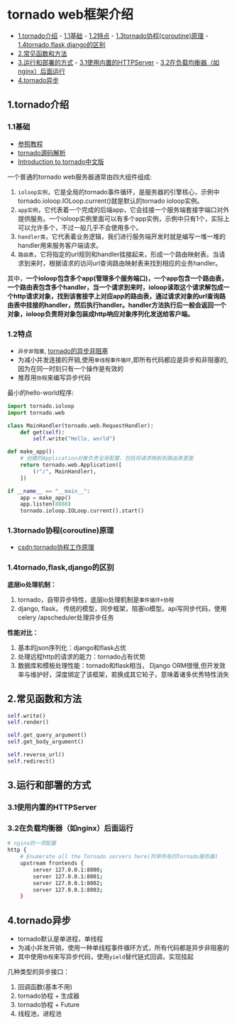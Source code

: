 # tornado web框架介绍

<!-- vim-markdown-toc Marked -->

* [1.tornado介绍](#1.tornado介绍)
        - [1.1基础](#1.1基础)
        - [1.2特点](#1.2特点)
        - [1.3tornado协程(coroutine)原理](#1.3tornado协程(coroutine)原理)
        - [1.4tornado,flask,django的区别](#1.4tornado,flask,django的区别)
* [2.常见函数和方法](#2.常见函数和方法)
* [3.运行和部署的方式](#3.运行和部署的方式)
        - [3.1使用内置的HTTPServer](#3.1使用内置的httpserver)
        - [3.2在负载均衡器（如nginx）后面运行](#3.2在负载均衡器（如nginx）后面运行)
* [4.tornado异步](#4.tornado异步)

<!-- vim-markdown-toc -->

## 1.tornado介绍

### 1.1基础

- [参照教程](https://www.tornadoweb.org/en/stable/guide/structure.html)
- [tornado源码解析](http://www.nowamagic.net/academy/detail/13321002)
- [Introduction to tornado中文版](http://demo.pythoner.com/itt2zh/index.html)

一个普通的tornado web服务器通常由四大组件组成:

1. `ioloop实例`，它是全局的tornado事件循环，是服务器的引擎核心，示例中tornado.ioloop.IOLoop.current()就是默认的tornado ioloop实例。
2. `app实例`，它代表着一个完成的后端app，它会挂接一个服务端套接字端口对外提供服务。一个ioloop实例里面可以有多个app实例，示例中只有1个，实际上可以允许多个，不过一般几乎不会使用多个。
3. `handler类`，它代表着业务逻辑，我们进行服务端开发时就是编写一堆一堆的handler用来服务客户端请求。
4. `路由表`，它将指定的url规则和handler挂接起来，形成一个路由映射表。当请求到来时，根据请求的访问url查询路由映射表来找到相应的业务handler。

其中，**一个ioloop包含多个app(管理多个服务端口)，一个app包含一个路由表，一个路由表包含多个handler，当一个请求到来时，ioloop读取这个请求解包成一个http请求对象，找到该套接字上对应app的路由表，通过请求对象的url查询路由表中挂接的handler，然后执行handler。handler方法执行后一般会返回一个对象，ioloop负责将对象包装成http响应对象序列化发送给客户端。**

### 1.2特点

- `异步非阻塞`, [tornado的异步非阻塞](https://www.cnblogs.com/becker/p/9335136.html)
- 为减小并发连接的开销,使用`单线程事件循环`,即所有代码都应是异步和非阻塞的,因为在同一时刻只有一个操作是有效的
- 推荐用`协程`来编写异步代码

最小的hello-world程序:

```python
import tornado.ioloop
import tornado.web

class MainHandler(tornado.web.RequestHandler):
    def get(self):
        self.write("Hello, world")

def make_app():
    # 创建的Application对象负责全局配置，包括将请求映射到路由表里面
    return tornado.web.Application([
        (r"/", MainHandler),
    ])

if __name__ == "__main__":
    app = make_app()
    app.listen(8888)
    tornado.ioloop.IOLoop.current().start()
```

### 1.3tornado协程(coroutine)原理

- [csdn:tornado协程工作原理](https://blog.csdn.net/wyx819/article/details/45420017)

### 1.4tornado,flask,django的区别

**底层io处理机制：**

1. tornado，自带异步特性，底层io处理机制是`事件循环+协程`
2. django, flask， 传统的模型，同步框架，阻塞io模型。api写同步代码，使用celery /apscheduler处理异步任务

**性能对比：**

1. 基本的json序列化：django和flask占优
2. 处理远程http的请求的能力：tornado占有优势
3. 数据库和模板处理性能：tornado和flask相当， Django ORM很慢,但开发效率与维护好，深度绑定了该框架，若换成其它轮子，意味着诸多优秀特性消失


## 2.常见函数和方法

```python
self.write()
self.render()

self.get_query_argument()
self.get_body_argument()

self.reverse_url()
self.redirect()
```

## 3.运行和部署的方式

### 3.1使用内置的HTTPServer

### 3.2在负载均衡器（如nginx）后面运行

```sh
# nginx的一项配置
http {
    # Enumerate all the Tornado servers here(列举所有的Tornado服务器)
    upstream frontends {
        server 127.0.0.1:8000;
        server 127.0.0.1:8001;
        server 127.0.0.1:8002;
        server 127.0.0.1:8003;
    }
```

## 4.tornado异步

- tornado默认是单进程，单线程
- 为减小并发开销，使用一种单线程事件循环方式，所有代码都是异步非阻塞的
- 其中使用`协程`来写异步代码，使用`yield`替代链式回调，实现挂起

几种类型的异步接口：

1. 回调函数(基本不用)
2. tornado协程 + 生成器
3. tornado协程 + Future
4. 线程池，进程池
